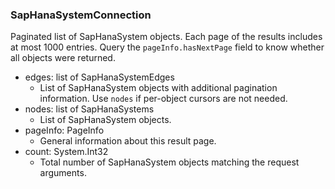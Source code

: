 ### SapHanaSystemConnection
Paginated list of SapHanaSystem objects. Each page of the results includes at most 1000 entries. Query the `pageInfo.hasNextPage` field to know whether all objects were returned.

- edges: list of SapHanaSystemEdges
  - List of SapHanaSystem objects with additional pagination information. Use `nodes` if per-object cursors are not needed.
- nodes: list of SapHanaSystems
  - List of SapHanaSystem objects.
- pageInfo: PageInfo
  - General information about this result page.
- count: System.Int32
  - Total number of SapHanaSystem objects matching the request arguments.
